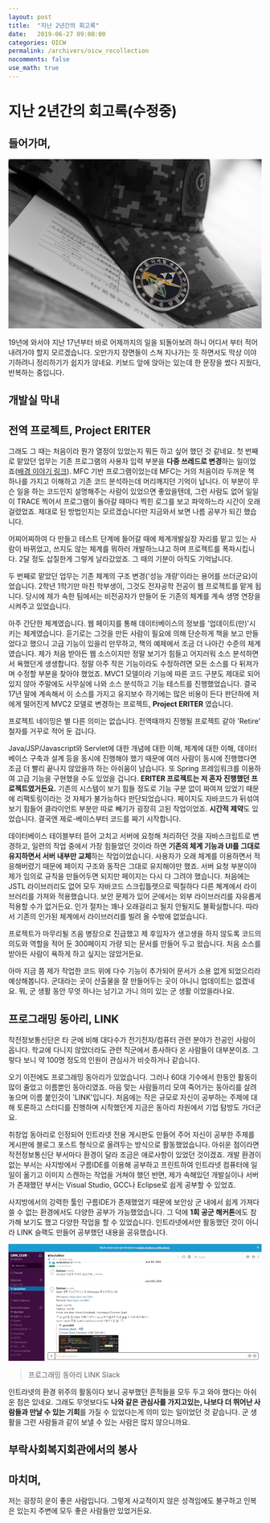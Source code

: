 ```yaml
---
layout: post
title:  "지난 2년간의 회고록"
date:   2019-06-27 09:00:00
categories: OICW
permalink: /archivers/oicw_recollection
nocomments: false
use_math: true 
---
```


# 지난 2년간의 회고록(수정중)

## 들어가며, 

![retirement](/assets/posts/2019-06-27-oicw-recollection/2019-06-27-00.jpg)

19년에 와서야 지난 17년부터 바로 어제까지의 일을 되돌아보려 하니 어디서 부터 적어내려가야 할지 모르겠습니다. 오만가지 장면들이 스쳐 지나가는 듯 하면서도 막상 이야기하려니 정리하기가 쉽지가 않네요. 키보드 앞에 앉아는 있는데 한 문장을 썼다 지웠다, 반복하는 중입니다. 



<!--more-->

## 개발실 막내





## 전역 프로젝트, Project ERITER

그래도 그 때는 처음이라 뭔가 열정이 있었는지 뭐든 하고 싶어 했던 것 같네요. 첫 번째로 맡았던 업무는 기존 프로그램의 사용자 입력 부분을 **다중 쓰레드로 변경**하는 일이었죠([배경 이야기 링크](https://dev-acoustikue.github.io/archivers/concurrency_introduction_part_1)). MFC 기반 프로그램이었는데 MFC는 거의 처음이라 두꺼운 책 하나를 가지고 이해하고 기존 코드 분석하는데 머리깨지던 기억이 납니다. 이 부분이 무슨 일을 하는 코드인지 설명해주는 사람이 있었으면 좋았을텐데, 그런 사람도 없어 일일이 TRACE 찍어서 프로그램이 돌아갈 때마다 찍힌 로그를 보고 파악하느라 시간이 오래 걸렸었죠. 제대로 된 방법인지는 모르겠습니다만 지금와서 보면 나름 공부가 되긴 했습니다.

어찌어찌하여 다 만들고 테스트 단계에 들어갈 때에 체계개발실장 자리를 맡고 있는 사람이 바뀌었고, 쓰지도 않는 체계를 뭐하러 개발하느냐고 하며 프로젝트를 폭파시킵니다. 2달 정도 삽질한게 그렇게 날라갔었죠. 그 때의 기분이 아직도 기억납니다.

두 번째로 맡았던 업무는 기존 체계의 구조 변경('성능 개량'이라는 용어를 쓰더군요)이었습니다. 2학년 1학기만 마친 학부생이, 그것도 전자공학 전공이 웹 프로젝트를 맡게 됩니다. 당시에 제가 속한 팀에서는 비전공자가 만들어 둔 기존의 체계를 계속 생명 연장을 시켜주고 있었습니다. 

아주 간단한 체계였습니다. 웹 페이지를 통해 데이터베이스의 정보를 '업데이트(만)'시키는 체계였습니다. 듣기로는 그것을 만든 사람이 필요에 의해 단순하게 책을 보고 만들었다고 했으니 고급 기능이 있을리 만무하고, 책의 예제에서 조금 더 나아간 수준의 체계였습니다. 제가 처음 받아든 웹 소스이지만 정말 보기가 힘들고 어지러워 소스 분석하면서 욕했던게 생생합니다. 정말 아주 작은 기능이라도 수정하려면 모든 소스를 다 뒤져가며 수정할 부분을 찾아야 했었죠. MVC1 모델이라 기능에 따른 코드 구분도 제대로 되어있지 않아 주말에도 사무실에 나와 소스 분석하고 기능 테스트를 진행했었습니다. 결국 17년 말에 계속해서 이 소스를 가지고 유지보수 하기에는 많은 비용이 든다 판단하에 저에게 떨어진게 MVC2 모델로 변경하는 프로젝트, **Project ERITER** 였습니다.

프로젝트 네이밍은 별 다른 의미는 없습니다. 전역때까지 진행될 프로젝트 같아 'Retire' 철자를 거꾸로 적어 둔 겁니다. 

Java/JSP/Javascript와 Servlet에 대한 개념에 대한 이해, 체계에 대한 이해, 데이터베이스 구축과 설계 등을 동시에 진행해야 했기 때문에 여러 사람이 동시에 진행했다면 조금 더 빨리 끝나지 않았을까 하는 아쉬움이 남습니다. 또 Spring 프레임워크를 이용하여 고급 기능을 구현했을 수도 있었을 겁니다. **ERITER 프로젝트는 저 혼자 진행했던 프로젝트였거든요.** 기존의 시스템이 보기 힘들 정도로 기능 구분 없이 짜여져 있었기 때문에 리팩토링이라는 것 자체가 불가능하다 판단되었습니다. 페이지도 자바코드가 뒤섞여 보기 힘들어 클라이언트 부분만 따로 빼기가 굉장히 고된 작업이었죠. **시간적 제약**도 있었습니다. 결국엔 제로-베이스부터 코드를 짜기 시작합니다.

데이터베이스 테이블부터 뜯어 고치고 서버에 요청해 처리하던 것을 자바스크립트로 변경하고, 일련의 작업 중에서 가장 힘들었던 것이라 하면 **기존의 체계 기능과 UI를 그대로 유지하면서 서버 내부만 교체**하는 작업이었습니다. 사용자가 오래 체계를 이용하면서 적응해버렸기 때문에 페이지 구조와 동작은 그대로 유지해야만 했죠. 서버 요청 부분이야 제가 임의로 규칙을 만들어두면 되지만 페이지는 다시 다 그려야 했습니다. 처음에는 JSTL 라이브러리도 없어 모두 자바코드 스크립틀렛으로 떡칠하다 다른 쳬계에서 라이브러리를 가져와 적용했습니다. 보안 문제가 있어 군에서는 외부 라이브러리를 자유롭게 적용할 수가 없거든요. 인가 절차는 꽤나 오래걸리고 될지 안될지도 불확실합니다. 따라서 기존의 인가된 체계에서 라이브러리를 빌려 올 수밖에 없었습니다.

프로젝트가 마무리될 즈음 병장으로 진급했고 제 후임자가 생고생을 하지 않도록 코드의 의도와 역할을 적어 둔 300페이지 가량 되는 문서를 만들어 두고 왔습니다. 처음 소스를 받아든 사람이 욕하게 하고 싶지는 않았거든요. 

아마 지금 쯤 제가 작업한 코드 위에 다수 기능이 추가되어 문서가 소용 없게 되었으리라 예상해봅니다. 군대라는 곳이 산출물을 잘 만들어두는 곳이 아니니 업데이트는 없겠네요. 뭐, 군 생활 동안 무엇 하나는 남기고 가니 의미 있는 군 생활 이었을라나요.




## 프로그래밍 동아리, LINK

작전정보통신단은 타 군에 비해 대다수가 전기전자/컴퓨터 관련 분야가 전공인 사람이 옵니다. 학교에 다니지 않았더라도 관련 직군에서 종사하다 온 사람들이 대부분이죠. 그렇다 보니 약 100명 정도의 인원이 관심사가 비슷하거나 같습니다.

오기 이전에도 프로그래밍 동아리가 있었습니다. 그러나 60대 기수에서 한동안 활동이 많이 줄었고 이름뿐인 동아리였죠. 마음 맞는 사람들끼리 모여 죽어가는 동아리를 살려 놓으며 이름 붙인것이 'LINK'입니다. 처음에는 작은 규모로 자신이 공부하는 주제에 대해 토론하고 스터디를 진행하며 시작했던게 지금은 동아리 차원에서 기업 탐방도 가더군요. 

취창업 동아리로 인정되어 인트라넷 전용 게시판도 만들어 주어 자신이 공부한 주제를 게시판에 블로그 포스트 형식으로 올려두는 방식으로 활동했었습니다. 아쉬운 점이라면 작전정보통신단 부서마다 환경이 달라 조금은 애로사항이 있었던 것이겠죠. 개발 환경이 없는 부서는 사지방에서 구름IDE를 이용해 공부하고 프린트하여 인트라넷 컴퓨터에 일일이 옮기고 이미지 스캔하는 작업을 거쳐야 했던 반면, 제가 속해있던 개발실이나 서버가 존재했던 부서는 Visual Studio, GCC나 Eclipse로 쉽게 공부할 수 있었죠. 

사지방에서의 강력한 툴인 구름IDE가 존재했었기 때문에 보안상 군 내에서 쉽게 가져다 쓸 수 없는 환경에서도 다양한 공부가 가능했었습니다. 그 덕에 **1회 공군 해커톤**에도 참가해 보기도 했고 다양한 작업을 할 수 있었습니다. 인트라넷에서만 활동했던 것이 아니라 LINK 슬랙도 만들어 공부했던 내용을 공유했습니다.

![slack](/assets/posts/2019-06-27-oicw-recollection/2019-06-27-01.jpg)

> 프로그래밍 동아리 LINK Slack

인트라넷의 환경 위주의 활동이다 보니 공부했던 흔적들을 모두 두고 와야 했다는 아쉬운 점은 있네요. 그래도 무엇보다도 **나와 같은 관심사를 가지고있는, 나보다 더 뛰어난 사람들과 만날 수 있는 기회**를 가질 수 있었다는게 의미 있는 일이었던 것 같습니다. 군 생활을 그런 사람들과 같이 보낼 수 있는 사람은 많지 않으니까요.




## 부락사회복지회관에서의 봉사







## 마치며,

저는 굉장히 운이 좋은 사람입니다. 그렇게 사교적이지 않은 성격임에도 불구하고 인복은 있는지 주변에 모두 좋은 사람들만 있었거든요. 






